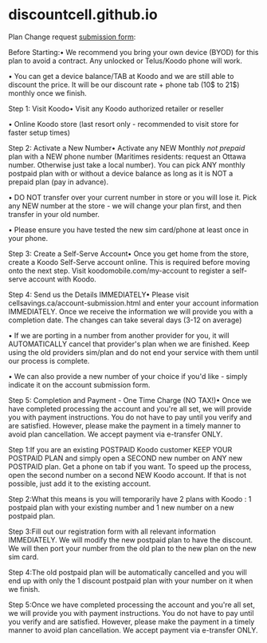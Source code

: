 # discountcell.github.io

Plan Change request [submission form](https://goo.gl/forms/kY4kWOBPpwY4rfyg2):

Before Starting:• We recommend you bring your own device (BYOD) for this plan to avoid a contract. Any unlocked or Telus/Koodo phone will work.

• You can get a device balance/TAB at Koodo and we are still able to discount the price. It will be our discount rate + phone tab (10$ to 21$) monthly once we finish.

Step 1: Visit Koodo• Visit any Koodo authorized retailer or reseller

• Online Koodo store (last resort only - recommended to visit store for faster setup times)

Step 2: Activate a New Number• Activate any NEW Monthly *not prepaid* plan with a NEW phone number (Maritimes residents: request an Ottawa number. Otherwise just take a local number). You can pick ANY monthly postpaid plan with or without a device balance as long as it is NOT a prepaid plan (pay in advance).

• DO NOT transfer over your current number in store or you will lose it. Pick any NEW number at the store - we will change your plan first, and then transfer in your old number.

• Please ensure you have tested the new sim card/phone at least once in your phone.

Step 3: Create a Self-Serve Account• Once you get home from the store, create a Koodo Self-Serve account online. This is required before moving onto the next step. Visit koodomobile.com/my-account to register a self-serve account with Koodo.

Step 4: Send us the Details IMMEDIATELY• Please visit cellsavings.ca/account-submission.html and enter your account information IMMEDIATELY. Once we receive the information we will provide you with a completion date. The changes can take several days (3-12 on average)                                

• If we are porting in a number from another provider for you, it will AUTOMATICALLY cancel that provider's plan when we are finished. Keep using the old providers sim/plan and do not end your service with them until our process is complete.

• We can also provide a new number of your choice if you'd like - simply indicate it on the account submission form.

Step 5: Completion and Payment - One Time Charge (NO TAX!)• Once we have completed processing the account and you're all set, we will provide you with payment instructions. You do not have to pay until you verify and are satisfied. However, please make the payment in a timely manner to avoid plan cancellation. We accept payment via e-transfer ONLY.


Step 1:If you are an existing POSTPAID Koodo customer KEEP YOUR POSTPAID PLAN and simply open a SECOND new number on ANY new POSTPAID plan. Get a phone on tab if you want. To speed up the process, open the second number on a second NEW Koodo account. If that is not possible, just add it to the existing account.

Step 2:What this means is you will temporarily have 2 plans with Koodo : 1 postpaid plan with your existing number and 1 new number on a new postpaid plan.

Step 3:Fill out our registration form with all relevant information IMMEDIATELY. We will modify the new postpaid plan to have the discount. We will then port your number from the old plan to the new plan on the new sim card.

Step 4:The old postpaid plan will be automatically cancelled and you will end up with only the 1 discount postpaid plan with your number on it when we finish.

Step 5:Once we have completed processing the account and you're all set, we will provide you with payment instructions. You do not have to pay until you verify and are satisfied. However, please make the payment in a timely manner to avoid plan cancellation. We accept payment via e-transfer ONLY.


